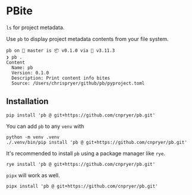 # PBite

`ls` for project metadata.

Use `pb` to display project metadata contents from your file system.

```
pb on  master is 📦 v0.1.0 via 🐍 v3.11.3 
❯ pb .
Content
  Name: pb
  Version: 0.1.0
  Description: Print content info bites
  Source: /Users/chrispryer/github/pb/pyproject.toml
```

## Installation

```
pip install 'pb @ git+https://github.com/cnpryer/pb.git'
```

You can add `pb` to any `venv` with
```
python -m venv .venv
./.venv/bin/pip install 'pb @ git+https://github.com/cnpryer/pb.git'
```

It's recommended to install `pb` using a package manager like `rye`.
```
rye install 'pb @ git+https://github.com/cnpryer/pb.git'
```

`pipx` will work as well.
```
pipx install 'pb @ git+https://github.com/cnpryer/pb.git'
```